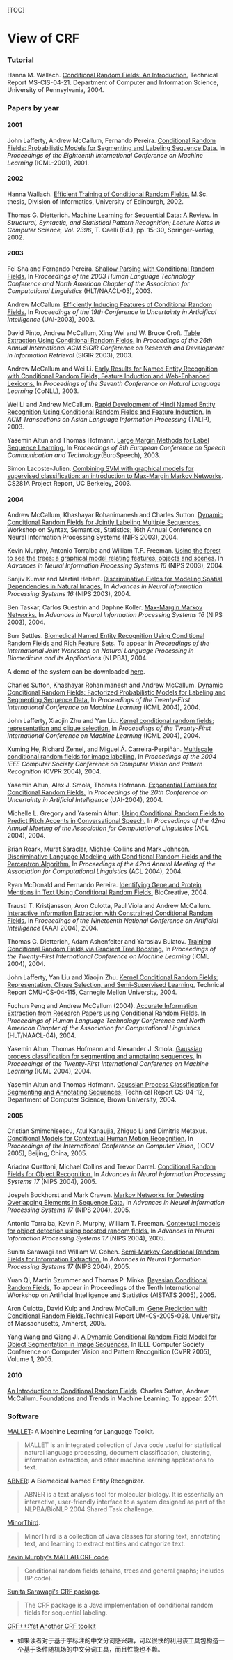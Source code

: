 [TOC]

# View of CRF

### Tutorial

Hanna M. Wallach. [Conditional Random Fields: An Introduction.](http://www.inference.phy.cam.ac.uk/hmw26/papers/crf_intro.pdf) Technical Report MS-CIS-04-21. Department of Computer and Information Science, University of Pennsylvania, 2004.

### Papers by year

#### 2001

John Lafferty, Andrew McCallum, Fernando Pereira. [Conditional Random Fields: Probabilistic Models for Segmenting and Labeling Sequence Data.](http://www.cs.umass.edu/~mccallum/papers/crf-icml01.ps.gz) In *Proceedings of the Eighteenth International Conference on Machine Learning* (ICML-2001), 2001.

#### 2002

Hanna Wallach. [Efficient Training of Conditional Random Fields.](http://www.cogsci.ed.ac.uk/~osborne/msc-projects/wallach.ps.gz) M.Sc. thesis, Division of Informatics, University of Edinburgh, 2002.

Thomas G. Dietterich. [Machine Learning for Sequential Data: A Review.](http://eecs.oregonstate.edu/~tgd/publications/mlsd-ssspr.pdf) In *Structural, Syntactic, and Statistical Pattern Recognition; Lecture Notes in Computer Science, Vol. 2396*, T. Caelli (Ed.), pp. 15–30, Springer-Verlag, 2002.

#### 2003

Fei Sha and Fernando Pereira. [Shallow Parsing with Conditional Random Fields.](http://www.cis.upenn.edu/~feisha/pubs/shallow03.pdf) In *Proceedings of the 2003 Human Language Technology Conference and North American Chapter of the Association for Computational Linguistics* (HLT/NAACL-03), 2003.

Andrew McCallum. [Efficiently Inducing Features of Conditional Random Fields.](http://www.cs.umass.edu/~mccallum/papers/ifcrf-uai2003.pdf) In *Proceedings of the 19th Conference in Uncertainty in Articifical Intelligence* (UAI-2003), 2003.

David Pinto, Andrew McCallum, Xing Wei and W. Bruce Croft. [Table Extraction Using Conditional Random Fields.](http://www.cs.umass.edu/~mccallum/papers/crftable-sigir2003.pdf) In *Proceedings of the 26th Annual International ACM SIGIR Conference on Research and Development in Information Retrieval* (SIGIR 2003), 2003.

Andrew McCallum and Wei Li. [Early Results for Named Entity Recognition with Conditional Random Fields, Feature Induction and Web-Enhanced Lexicons.](http://cnts.uia.ac.be/conll2003/pdf/18891mcc.pdf) In *Proceedings of the Seventh Conference on Natural Language Learning* (CoNLL), 2003.

Wei Li and Andrew McCallum. [Rapid Development of Hindi Named Entity Recognition Using Conditional Random Fields and Feature Induction.](http://www.cs.umass.edu/~mccallum/papers/hindi-talip2003.pdf) In *ACM Transactions on Asian Language Information Processing* (TALIP), 2003.

Yasemin Altun and Thomas Hofmann. [Large Margin Methods for Label Sequence Learning.](http://www.cs.brown.edu/people/altun/pubs/AltunHofmann-EuroSpeech2003.pdf) In *Proceedings of 8th European Conference on Speech Communication and Technology*(EuroSpeech), 2003.

Simon Lacoste-Julien. [Combining SVM with graphical models for supervised classification: an introduction to Max-Margin Markov Networks](http://www.cs.berkeley.edu/~slacoste/school/cs281a/project/M3netReportpdf.pdf). CS281A Project Report, UC Berkeley, 2003.

#### 2004

Andrew McCallum, Khashayar Rohanimanesh and Charles Sutton. [Dynamic Conditional Random Fields for Jointly Labeling Multiple Sequences.](http://www.cs.umass.edu/~mccallum/papers/dcrf-nips03.pdf) Workshop on Syntax, Semantics, Statistics; 16th Annual Conference on Neural Information Processing Systems (NIPS 2003), 2004.

Kevin Murphy, Antonio Torralba and William T.F. Freeman. [Using the forest to see the trees: a graphical model relating features, objects and scenes.](http://web.mit.edu/torralba/www/nips2003.pdf) In *Advances in Neural Information Processing Systems 16* (NIPS 2003), 2004.

Sanjiv Kumar and Martial Hebert. [Discriminative Fields for Modeling Spatial Dependencies in Natural Images.](http://www-2.cs.cmu.edu/~skumar/DRF/modDRF.pdf) In *Advances in Neural Information Processing Systems 16* (NIPS 2003), 2004.

Ben Taskar, Carlos Guestrin and Daphne Koller. [Max-Margin Markov Networks.](http://books.nips.cc/papers/files/nips16/NIPS2003_AA04.pdf) In *Advances in Neural Information Processing Systems 16* (NIPS 2003), 2004.

Burr Settles. [Biomedical Named Entity Recognition Using Conditional Random Fields and Rich Feature Sets.](http://www.cs.cmu.edu/~bsettles/pub/settles.nlpba04.pdf) To appear in *Proceedings of the International Joint Workshop on Natural Language Processing in Biomedicine and its Applications* (NLPBA), 2004.

A demo of the system can be downloaded [here](http://www.cs.wisc.edu/~bsettles/abner/).

Charles Sutton, Khashayar Rohanimanesh and Andrew McCallum. [Dynamic Conditional Random Fields: Factorized Probabilistic Models for Labeling and Segmenting Sequence Data.](http://www.aicml.cs.ualberta.ca/banff04/icml/pages/papers/308.pdf) In *Proceedings of the Twenty-First International Conference on Machine Learning* (ICML 2004), 2004.

John Lafferty, Xiaojin Zhu and Yan Liu. [Kernel conditional random fields: representation and clique selection.](http://portal.acm.org/citation.cfm?id=1015330.1015337) In *Proceedings of the Twenty-First International Conference on Machine Learning* (ICML 2004), 2004.

Xuming He, Richard Zemel, and Miguel Á. Carreira-Perpiñán. [Multiscale conditional random fields for image labelling.](http://www.cs.toronto.edu/pub/zemel/Papers/cvpr04.pdf) In *Proceedings of the 2004 IEEE Computer Society Conference on Computer Vision and Pattern Recognition* (CVPR 2004), 2004.

Yasemin Altun, Alex J. Smola, Thomas Hofmann. [Exponential Families for Conditional Random Fields.](http://www.cs.brown.edu/~th/papers/AltSmoHof-UAI2004.pdf) In *Proceedings of the 20th Conference on Uncertainty in Artificial Intelligence* (UAI-2004), 2004.

Michelle L. Gregory and Yasemin Altun. [Using Conditional Random Fields to Predict Pitch Accents in Conversational Speech.](http://www.cs.brown.edu/people/altun/pubs/GregoryAltun.pdf) In *Proceedings of the 42nd Annual Meeting of the Association for Computational Linguistics* (ACL 2004), 2004.

Brian Roark, Murat Saraclar, Michael Collins and Mark Johnson. [Discriminative Language Modeling with Conditional Random Fields and the Perceptron Algorithm.](http://www.cslu.ogi.edu/people/roark/ACL04CRFLM.pdf) In *Proceedings of the 42nd Annual Meeting of the Association for Computational Linguistics* (ACL 2004), 2004.

Ryan McDonald and Fernando Pereira. [Identifying Gene and Protein Mentions in Text Using Conditional Random Fields.](http://www.pdg.cnb.uam.es/BioLINK/workshop_BioCreative_04/handout/pdf/task1A.pdf) BioCreative, 2004.

Trausti T. Kristjansson, Aron Culotta, Paul Viola and Andrew McCallum. [Interactive Information Extraction with Constrained Conditional Random Fields.](http://http//www.cs.umass.edu/~mccallum/papers/addrie-aaai04.pdf) In *Proceedings of the Nineteenth National Conference on Artificial Intelligence* (AAAI 2004), 2004.

Thomas G. Dietterich, Adam Ashenfelter and Yaroslav Bulatov. [Training Conditional Random Fields via Gradient Tree Boosting.](http://web.engr.oregonstate.edu/~tgd/publications/ml2004-treecrf.pdf) In *Proceedings of the Twenty-First International Conference on Machine Learning* (ICML 2004), 2004.

John Lafferty, Yan Liu and Xiaojin Zhu. [Kernel Conditional Random Fields: Representation, Clique Selection, and Semi-Supervised Learning.](http://www.aladdin.cs.cmu.edu/papers/pdfs/y2004/kernecon.pdf) Technical Report CMU-CS-04-115, Carnegie Mellon University, 2004.

Fuchun Peng and Andrew McCallum (2004). [Accurate Information Extraction from Research Papers using Conditional Random Fields.](http://acl.ldc.upenn.edu/hlt-naacl2004/main/pdf/176_Paper.pdf) In *Proceedings of Human Language Technology Conference and North American Chapter of the Association for Computational Linguistics* (HLT/NAACL-04), 2004.

Yasemin Altun, Thomas Hofmann and Alexander J. Smola. [Gaussian process classification for segmenting and annotating sequences.](http://www.cs.brown.edu/~th/papers/AltHofSmo-ICML2004.pdf) In *Proceedings of the Twenty-First International Conference on Machine Learning* (ICML 2004), 2004.

Yasemin Altun and Thomas Hofmann. [Gaussian Process Classification for Segmenting and Annotating Sequences.](http://www.cs.brown.edu/people/altun/pubs/CS-03-23.ps) Technical Report CS-04-12, Department of Computer Science, Brown University, 2004.

#### 2005

Cristian Smimchisescu, Atul Kanaujia, Zhiguo Li and Dimitris Metaxus. [Conditional Models for Contextual Human Motion Recognition.](http://www.cs.toronto.edu/~crismin/PAPERS/iccv05.pdf) In *Proceedings of the International Conference on Computer Vision*, (ICCV 2005), Beijing, China, 2005.

Ariadna Quattoni, Michael Collins and Trevor Darrel. [Conditional Random Fields for Object Recognition.](http://books.nips.cc/papers/files/nips17/NIPS2004_0810.pdf) In *Advances in Neural Information Processing Systems 17* (NIPS 2004), 2005.

Jospeh Bockhorst and Mark Craven. [Markov Networks for Detecting Overlapping Elements in Sequence Data.](http://books.nips.cc/papers/files/nips17/2004_0745.pdf) In *Advances in Neural Information Processing Systems 17* (NIPS 2004), 2005.

Antonio Torralba, Kevin P. Murphy, William T. Freeman. [Contextual models for object detection using boosted random fields.](http://www.ai.mit.edu/~murphyk/Papers/BRFaimemo.pdf) In *Advances in Neural Information Processing Systems 17* (NIPS 2004), 2005.

Sunita Sarawagi and William W. Cohen. [Semi-Markov Conditional Random Fields for Information Extraction.](http://www-2.cs.cmu.edu/~wcohen/postscript/semiCRF.pdf) In *Advances in Neural Information Processing Systems 17* (NIPS 2004), 2005.

Yuan Qi, Martin Szummer and Thomas P. Minka. [Bayesian Conditional Random Fields.](http://people.csail.mit.edu/u/a/alanqi/public_html/papers/Qi-Bayesian-CRF-AIstat05.pdf) To appear in Proceedings of the Tenth International W\orkshop on Artificial Intelligence and Statistics (AISTATS 2005), 2005.

Aron Culotta, David Kulp and Andrew McCallum. [Gene Prediction with Conditional Random Fields.](http://www.cs.umass.edu/~culotta/pubs/crfgene.pdf)Technical Report UM-CS-2005-028. University of Massachusetts, Amherst, 2005.

Yang Wang and Qiang Ji. [A Dynamic Conditional Random Field Model for Object Segmentation in Image Sequences.](http://www.geocities.com/wang_yang_mr/publication/DCRFcvpr05.pdf) In IEEE Computer Society Conference on Computer Vision and Pattern Recognition (CVPR 2005), Volume 1, 2005.

#### 2010

[An Introduction to Conditional Random Fields](http://arxiv.org/PS_cache/arxiv/pdf/1011/1011.4088v1.pdf). Charles Sutton, Andrew McCallum. Foundations and Trends in Machine Learning. To appear. 2011.



### Software

[MALLET](http://mallet.cs.umass.edu/): A Machine Learning for Language Toolkit.

> MALLET is an integrated collection of Java code useful for statistical natural language processing, document classification, clustering, information extraction, and other machine learning applications to text.

[ABNER](http://www.cs.wisc.edu/~bsettles/abner/): A Biomedical Named Entity Recognizer.

> ABNER is a text analysis tool for molecular biology. It is essentially an interactive, user-friendly interface to a system designed as part of the NLPBA/BioNLP 2004 Shared Task challenge.

[MinorThird](http://minorthird.sourceforge.net/).

> MinorThird is a collection of Java classes for storing text, annotating text, and learning to extract entities and categorize text.

[Kevin Murphy's MATLAB CRF code](http://www.cs.ubc.ca/~murphyk/Software/CRF/crf.html).

> Conditional random fields (chains, trees and general graphs; includes BP code).

[Sunita Sarawagi's CRF package](http://crf.sourceforge.net/).

> The CRF package is a Java implementation of conditional random fields for sequential labeling.

[CRF++:Yet Another CRF toolkit](http://crfpp.sourceforge.net/)

- 如果读者对于基于字标注的中文分词感兴趣，可以很快的利用该工具包构造一个基于条件随机场的中文分词工具，而且性能也不赖。